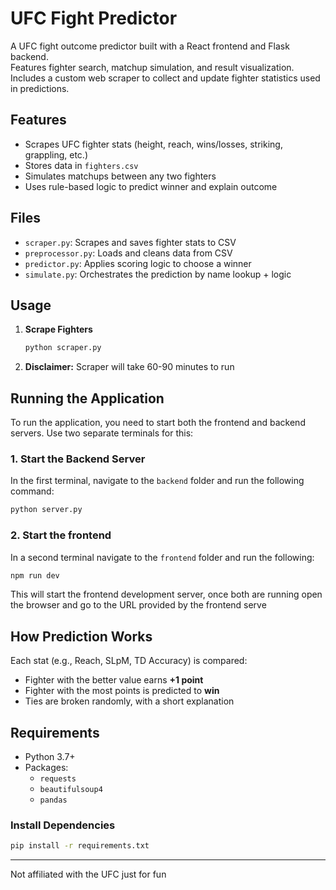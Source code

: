 # UFC Fight Predictor
A UFC fight outcome predictor built with a React frontend and Flask backend.  
Features fighter search, matchup simulation, and result visualization.  
Includes a custom web scraper to collect and update fighter statistics used in predictions.

## Features

- Scrapes UFC fighter stats (height, reach, wins/losses, striking, grappling, etc.)
- Stores data in `fighters.csv`
- Simulates matchups between any two fighters
- Uses rule-based logic to predict winner and explain outcome

## Files

- `scraper.py`: Scrapes and saves fighter stats to CSV  
- `preprocessor.py`: Loads and cleans data from CSV  
- `predictor.py`: Applies scoring logic to choose a winner  
- `simulate.py`: Orchestrates the prediction by name lookup + logic

## Usage

1. **Scrape Fighters**  
   ```bash
   python scraper.py
2. **Disclaimer:**
   Scraper will take 60-90 minutes to run

## Running the Application

To run the application, you need to start both the frontend and backend servers. Use two separate terminals for this:

### 1. Start the Backend Server
In the first terminal, navigate to the `backend` folder and run the following command:
```bash
python server.py
```

### 2. Start the frontend
In a second terminal navigate to the `frontend` folder and run the following:
```bash
npm run dev
```
This will start the frontend development server, once both are running open the browser and go to the URL provided by the frontend serve

## How Prediction Works

Each stat (e.g., Reach, SLpM, TD Accuracy) is compared:
- Fighter with the better value earns **+1 point**
- Fighter with the most points is predicted to **win**
- Ties are broken randomly, with a short explanation

## Requirements

- Python 3.7+
- Packages:
  - `requests`
  - `beautifulsoup4`
  - `pandas`

### Install Dependencies

```bash
pip install -r requirements.txt
```

---
Not affiliated with the UFC just for fun
